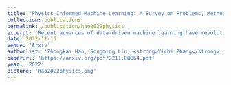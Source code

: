 ```yaml
---
title: "Physics-Informed Machine Learning: A Survey on Problems, Methods and Applications"
collection: publications
permalink: /publication/hao2022physics
excerpt: 'Recent advances of data-driven machine learning have revolutionized fields like computer vision, reinforcement learning, and many scientific and engineering domains. In many real-world and scientific problems, systems that generate data are governed by physical laws. Recent work shows that it provides potential benefits for machine learning models by incorporating the physical prior and collected data, which makes the intersection of machine learning and physics become a prevailing paradigm. In this survey, we present this learning paradigm called Physics-Informed Machine Learning (PIML) which is to build a model that leverages empirical data and available physical prior knowledge to improve performance on a set of tasks that involve a physical mechanism. We systematically review the recent development of physics-informed machine learning from three perspectives of machine learning tasks, representation of physical prior, and methods for incorporating physical prior. We also propose several important open research problems based on the current trends in the field. We argue that encoding different forms of physical prior into model architectures, optimizers, inference algorithms, and significant domain-specific applications like inverse engineering design and robotic control is far from fully being explored in the field of physics-informed machine learning. We believe that this study will encourage researchers in the machine learning community to actively participate in the interdisciplinary research of physics-informed machine learning.'
date: 2022-11-15
venue: 'Arxiv'
authorlist: 'Zhongkai Hao, Songming Liu, <strong>Yichi Zhang</strong>, Chengyang Ying, Yao Feng, Hang Su, Jun Zhu'
paperurl: 'https://arxiv.org/pdf/2211.08064.pdf'
year: '2022'
picture: 'hao2022physics.png'
---
```


